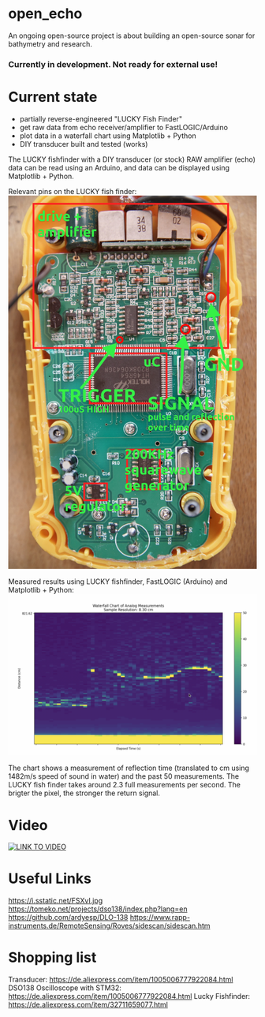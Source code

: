 # open_echo
An ongoing open-source project is about building an open-source sonar for bathymetry and research.

### Currently in development. Not ready for external use!

# Current state
- partially reverse-engineered "LUCKY Fish Finder"
- get raw data from echo receiver/amplifier to FastLOGIC/Arduino
- plot data in a waterfall chart using Matplotlib + Python
- DIY transducer built and tested (works)

The LUCKY fishfinder with a DIY transducer (or stock) RAW amplifier (echo) data can be read using an Arduino, and data can be displayed using Matplotlib + Python.

Relevant pins on the LUCKY fish finder:
<img alt="LUCKY fishfinder pin hack" src="/reverse_engineering/images/fishfinder_pins.jpg">

Measured results using LUCKY fishfinder, FastLOGIC (Arduino) and Matplotlib + Python:
<img alt="LUCKY fishfinder pin hack" src="/reverse_engineering/images/echo_capture.jpg">

The chart shows a measurement of reflection time (translated to cm using 1482m/s speed of sound in water) and the past 50 measurements. The LUCKY fish finder takes around 2.3 full measurements per second. The brigter the pixel, the stronger the return signal.


# Video
[![LINK TO VIDEO](https://img.youtube.com/vi/UDYWQIizN7A/0.jpg)](https://www.youtube.com/watch?v=UDYWQIizN7A)

# Useful Links
https://i.sstatic.net/FSXvI.jpg
https://tomeko.net/projects/dso138/index.php?lang=en
https://github.com/ardyesp/DLO-138
https://www.rapp-instruments.de/RemoteSensing/Roves/sidescan/sidescan.htm

# Shopping list
Transducer: https://de.aliexpress.com/item/1005006777922084.html
DSO138 Oscilloscope with STM32: https://de.aliexpress.com/item/1005006777922084.html
Lucky Fishfinder: https://de.aliexpress.com/item/32711659077.html

